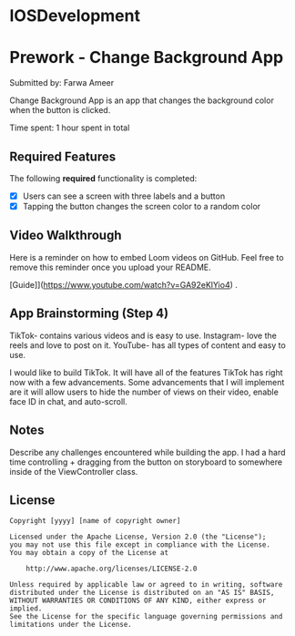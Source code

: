 # IOSDevelopment
# Prework - Change Background App

Submitted by: Farwa Ameer

Change Background App is an app that changes the background color when the button is clicked.

Time spent: 1 hour spent in total

## Required Features

The following **required** functionality is completed:

- [x] Users can see a screen with three labels and a button
- [x] Tapping the button changes the screen color to a random color
 
## Video Walkthrough

Here is a reminder on how to embed Loom videos on GitHub. Feel free to remove this reminder once you upload your README. 

[Guide]](https://www.youtube.com/watch?v=GA92eKlYio4) .

## App Brainstorming (Step 4)
TikTok- contains various videos and is easy to use.
Instagram- love the reels and love to post on it.
YouTube- has all types of content and easy to use. 

I would like to build TikTok. It will have all of the features TikTok has right now with a few advancements. Some advancements that I will implement are it will allow users to hide the number of views on their video, enable face ID in chat, and auto-scroll.

## Notes

Describe any challenges encountered while building the app.
I had a hard time controlling + dragging from the button on storyboard to somewhere inside of the ViewController class. 

## License

    Copyright [yyyy] [name of copyright owner]

    Licensed under the Apache License, Version 2.0 (the "License");
    you may not use this file except in compliance with the License.
    You may obtain a copy of the License at

        http://www.apache.org/licenses/LICENSE-2.0

    Unless required by applicable law or agreed to in writing, software
    distributed under the License is distributed on an "AS IS" BASIS,
    WITHOUT WARRANTIES OR CONDITIONS OF ANY KIND, either express or implied.
    See the License for the specific language governing permissions and
    limitations under the License.
